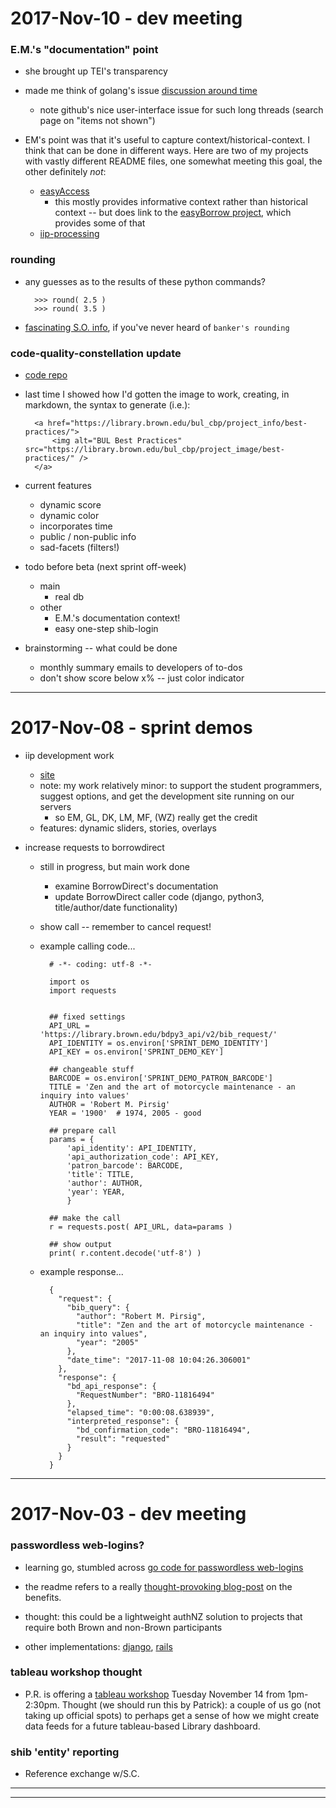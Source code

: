 2017-Nov-10 - dev meeting
=========================

### E.M.'s "documentation" point

- she brought up TEI's transparency

- made me think of golang's issue [discussion around time](https://github.com/golang/go/issues/12914)
    - note github's nice user-interface issue for such long threads (search page on "items not shown")

- EM's point was that it's useful to capture context/historical-context. I think that can be done in different ways. Here are two of my projects with vastly different README files, one somewhat meeting this goal, the other definitely _not_:
    - [easyAccess](https://github.com/Brown-University-Library/iip_processing_project)
        - this mostly provides informative context rather than historical context -- but does link to the [easyBorrow project](https://github.com/birkin/easyborrow_controller), which provides some of that
    - [iip-processing](https://github.com/Brown-University-Library/iip_processing_project)


### rounding

- any guesses as to the results of these python commands?

        >>> round( 2.5 )
        >>> round( 3.5 )

- [fascinating S.O. info](https://stackoverflow.com/questions/10825926/python-3-x-rounding-behavior), if you've never heard of `banker's rounding`


### code-quality-constellation update

- [code repo](https://github.com/birkin/bul_cbp_project)

- last time I showed how I'd gotten the image to work, creating, in markdown, the syntax to generate (i.e.):

        <a href="https://library.brown.edu/bul_cbp/project_info/best-practices/">
            <img alt="BUL Best Practices" src="https://library.brown.edu/bul_cbp/project_image/best-practices/" />
        </a>

- current features
    - dynamic score
    - dynamic color
    - incorporates time
    - public / non-public info
    - sad-facets (filters!)

- todo before beta (next sprint off-week)
    - main
        - real db
    - other
        - E.M.'s documentation context!
        - easy one-step shib-login

- brainstorming -- what could be done
    - monthly summary emails to developers of to-dos
    - don't show score below x% -- just color indicator

---


2017-Nov-08 - sprint demos
==========================

- iip development work
    - [site](http://library.brown.edu/iip_development/)
    - note: my work relatively minor: to support the student programmers, suggest options, and get the development site running on our servers
        - so EM, GL, DK, LM, MF, (WZ) really get the credit
    - features: dynamic sliders, stories, overlays

- increase requests to borrowdirect
    - still in progress, but main work done
        - examine BorrowDirect's documentation
        - update BorrowDirect caller code (django, python3, title/author/date functionality)
    - show call -- remember to cancel request!
    - example calling code...

            # -*- coding: utf-8 -*-

            import os
            import requests


            ## fixed settings
            API_URL = 'https://library.brown.edu/bdpy3_api/v2/bib_request/'
            API_IDENTITY = os.environ['SPRINT_DEMO_IDENTITY']
            API_KEY = os.environ['SPRINT_DEMO_KEY']

            ## changeable stuff
            BARCODE = os.environ['SPRINT_DEMO_PATRON_BARCODE']
            TITLE = 'Zen and the art of motorcycle maintenance - an inquiry into values'
            AUTHOR = 'Robert M. Pirsig'
            YEAR = '1900'  # 1974, 2005 - good

            ## prepare call
            params = {
                'api_identity': API_IDENTITY,
                'api_authorization_code': API_KEY,
                'patron_barcode': BARCODE,
                'title': TITLE,
                'author': AUTHOR,
                'year': YEAR,
                }

            ## make the call
            r = requests.post( API_URL, data=params )

            ## show output
            print( r.content.decode('utf-8') )

    - example response...

            {
              "request": {
                "bib_query": {
                  "author": "Robert M. Pirsig",
                  "title": "Zen and the art of motorcycle maintenance - an inquiry into values",
                  "year": "2005"
                },
                "date_time": "2017-11-08 10:04:26.306001"
              },
              "response": {
                "bd_api_response": {
                  "RequestNumber": "BRO-11816494"
                },
                "elapsed_time": "0:00:08.638939",
                "interpreted_response": {
                  "bd_confirmation_code": "BRO-11816494",
                  "result": "requested"
                }
              }
            }


---


2017-Nov-03 - dev meeting
=========================


### passwordless web-logins?

- learning go, stumbled across [go code for passwordless web-logins](https://github.com/nogopass/nogopass)

- the readme refers to a really [thought-provoking blog-post](http://notes.xoxco.com/post/27999787765/is-it-time-for-password-less-login) on the benefits.

- thought: this could be a lightweight authNZ solution to projects that require both Brown and non-Brown participants

- other implementations: [django](https://github.com/relekang/django-nopassword), [rails](https://github.com/alsmola/nopassword)


### tableau workshop thought

- P.R. is offering a [tableau workshop](http://brownlibrary.lwcal.com/#event_id/99/view/event/date/20171114) Tuesday November 14 from 1pm-2:30pm. Thought (we should run this by Patrick): a couple of us go (not taking up official spots) to perhaps get a sense of how we might create data feeds for a future tableau-based Library dashboard.


### shib 'entity' reporting

- Reference exchange w/S.C.

---

---

